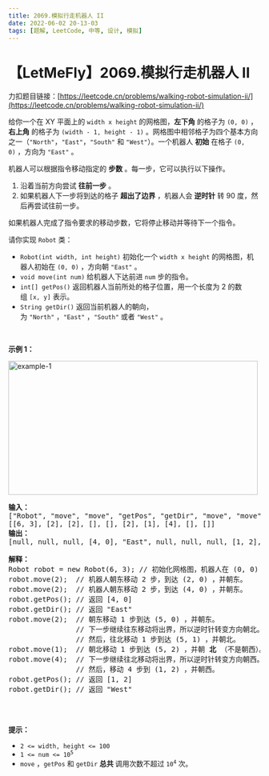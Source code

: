 ```yaml
---
title: 2069.模拟行走机器人 II
date: 2022-06-02 20-13-03
tags: [题解, LeetCode, 中等, 设计, 模拟]
---
```


# 【LetMeFly】2069.模拟行走机器人 II

力扣题目链接：[https://leetcode.cn/problems/walking-robot-simulation-ii/](https://leetcode.cn/problems/walking-robot-simulation-ii/)

<p>给你一个在 XY 平面上的&nbsp;<code>width x height</code>&nbsp;的网格图，<strong>左下角</strong>&nbsp;的格子为&nbsp;<code>(0, 0)</code>&nbsp;，<strong>右上角</strong>&nbsp;的格子为&nbsp;<code>(width - 1, height - 1)</code>&nbsp;。网格图中相邻格子为四个基本方向之一（<code>"North"</code>，<code>"East"</code>，<code>"South"</code>&nbsp;和&nbsp;<code>"West"</code>）。一个机器人 <strong>初始</strong>&nbsp;在格子&nbsp;<code>(0, 0)</code>&nbsp;，方向为&nbsp;<code>"East"</code>&nbsp;。</p>

<p>机器人可以根据指令移动指定的 <strong>步数</strong>&nbsp;。每一步，它可以执行以下操作。</p>

<ol>
	<li>沿着当前方向尝试 <strong>往前一步</strong>&nbsp;。</li>
	<li>如果机器人下一步将到达的格子 <strong>超出了边界</strong>&nbsp;，机器人会 <strong>逆时针</strong>&nbsp;转 90 度，然后再尝试往前一步。</li>
</ol>

<p>如果机器人完成了指令要求的移动步数，它将停止移动并等待下一个指令。</p>

<p>请你实现&nbsp;<code>Robot</code>&nbsp;类：</p>

<ul>
	<li><code>Robot(int width, int height)</code>&nbsp;初始化一个&nbsp;<code>width x height</code>&nbsp;的网格图，机器人初始在&nbsp;<code>(0, 0)</code>&nbsp;，方向朝&nbsp;<code>"East"</code>&nbsp;。</li>
	<li><code>void move(int num)</code>&nbsp;给机器人下达前进&nbsp;<code>num</code>&nbsp;步的指令。</li>
	<li><code>int[] getPos()</code>&nbsp;返回机器人当前所处的格子位置，用一个长度为 2 的数组&nbsp;<code>[x, y]</code>&nbsp;表示。</li>
	<li><code>String getDir()</code>&nbsp;返回当前机器人的朝向，为&nbsp;<code>"North"</code>&nbsp;，<code>"East"</code>&nbsp;，<code>"South"</code>&nbsp;或者&nbsp;<code>"West"</code>&nbsp;。</li>
</ul>

<p>&nbsp;</p>

<p><strong>示例 1：</strong></p>

<p><img alt="example-1" src="https://assets.leetcode.com/uploads/2021/10/09/example-1.png" style="width: 498px; height: 268px;"></p>

<pre><strong>输入：</strong>
["Robot", "move", "move", "getPos", "getDir", "move", "move", "move", "getPos", "getDir"]
[[6, 3], [2], [2], [], [], [2], [1], [4], [], []]
<strong>输出：</strong>
[null, null, null, [4, 0], "East", null, null, null, [1, 2], "West"]

<strong>解释：</strong>
Robot robot = new Robot(6, 3); // 初始化网格图，机器人在 (0, 0) ，朝东。
robot.move(2);  // 机器人朝东移动 2 步，到达 (2, 0) ，并朝东。
robot.move(2);  // 机器人朝东移动 2 步，到达 (4, 0) ，并朝东。
robot.getPos(); // 返回 [4, 0]
robot.getDir(); // 返回 "East"
robot.move(2);  // 朝东移动 1 步到达 (5, 0) ，并朝东。
                // 下一步继续往东移动将出界，所以逆时针转变方向朝北。
                // 然后，往北移动 1 步到达 (5, 1) ，并朝北。
robot.move(1);  // 朝北移动 1 步到达 (5, 2) ，并朝 <strong>北</strong> （不是朝西）。
robot.move(4);  // 下一步继续往北移动将出界，所以逆时针转变方向朝西。
                // 然后，移动 4 步到 (1, 2) ，并朝西。
robot.getPos(); // 返回 [1, 2]
robot.getDir(); // 返回 "West"

</pre>

<p>&nbsp;</p>

<p><strong>提示：</strong></p>

<ul>
	<li><code>2 &lt;= width, height &lt;= 100</code></li>
	<li><code>1 &lt;= num &lt;= 10<sup>5</sup></code></li>
	<li><code>move</code>&nbsp;，<code>getPos</code>&nbsp;和&nbsp;<code>getDir</code>&nbsp;<strong>总共&nbsp;</strong>调用次数不超过&nbsp;<code>10<sup>4</sup></code>&nbsp;次。</li>
</ul>


    